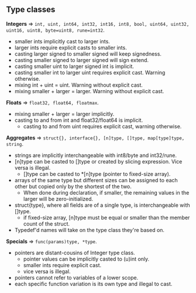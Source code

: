 ## Type classes

**Integers** => `int, uint, int64, int32, int16, int8, bool, uint64, uint32, uint16, uint8, byte=uint8, rune=int32`.

* smaller ints implicitly cast to larger ints.
* larger ints require explicit casts to smaller ints.
* casting larger signed to smaller signed will keep signedness.
* casting smaller signed to larger signed will sign extend.
* casting smaller uint to larger signed int is implicit.
* casting smaller int to larger uint requires explicit cast. Warning otherwise.
* mixing int     + uint   = uint.   Warning without explicit cast.
* mixing smaller + larger = larger. Warning without explicit cast.

**Floats** => `float32, float64, floatmax`.
* mixing smaller + larger = larger implicitly.
* casting to and from int and float32/float64 is implicit.
	* casting to and from uint requires explicit cast, warning otherwise.

**Aggregates** => `struct{}, interface{}, [n]type, []type, map[type]type, string`.
* strings are implicitly interchangeable with [](u)int8/byte and [](u)int32/rune.
* [n]type can be casted to []type or created by slicing expression. Vice versa is illegal.
	* []type can be casted to \*[n]type (pointer to fixed-size array).
* arrays of the same type but different sizes can be assigned to each other but copied only by the shortest of the two.
	* When done during declaration, if smaller, the remaining values in the larger will be zero-initialized.
* struct{type}, where all fields are of a single type, is interchangeable with []type.
	* if fixed-size array, [n]type must be equal or smaller than the member count of the struct.
* Typedef'd names will take on the type class they're based on.

**Specials** => `func(params)type, *type`.
* pointers are distant-cousins of Integer type class.
	* pointer values can be implicitly casted to (u)int only.
	* smaller ints require explicit cast.
	* vice versa is illegal.
* pointers cannot refer to variables of a lower scope.
* each specific function variation is its own type and illegal to cast.
